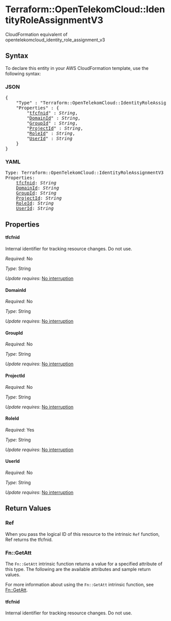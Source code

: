 # Terraform::OpenTelekomCloud::IdentityRoleAssignmentV3

CloudFormation equivalent of opentelekomcloud_identity_role_assignment_v3

## Syntax

To declare this entity in your AWS CloudFormation template, use the following syntax:

### JSON

<pre>
{
    "Type" : "Terraform::OpenTelekomCloud::IdentityRoleAssignmentV3",
    "Properties" : {
        "<a href="#tfcfnid" title="tfcfnid">tfcfnid</a>" : <i>String</i>,
        "<a href="#domainid" title="DomainId">DomainId</a>" : <i>String</i>,
        "<a href="#groupid" title="GroupId">GroupId</a>" : <i>String</i>,
        "<a href="#projectid" title="ProjectId">ProjectId</a>" : <i>String</i>,
        "<a href="#roleid" title="RoleId">RoleId</a>" : <i>String</i>,
        "<a href="#userid" title="UserId">UserId</a>" : <i>String</i>
    }
}
</pre>

### YAML

<pre>
Type: Terraform::OpenTelekomCloud::IdentityRoleAssignmentV3
Properties:
    <a href="#tfcfnid" title="tfcfnid">tfcfnid</a>: <i>String</i>
    <a href="#domainid" title="DomainId">DomainId</a>: <i>String</i>
    <a href="#groupid" title="GroupId">GroupId</a>: <i>String</i>
    <a href="#projectid" title="ProjectId">ProjectId</a>: <i>String</i>
    <a href="#roleid" title="RoleId">RoleId</a>: <i>String</i>
    <a href="#userid" title="UserId">UserId</a>: <i>String</i>
</pre>

## Properties

#### tfcfnid

Internal identifier for tracking resource changes. Do not use.

_Required_: No

_Type_: String

_Update requires_: [No interruption](https://docs.aws.amazon.com/AWSCloudFormation/latest/UserGuide/using-cfn-updating-stacks-update-behaviors.html#update-no-interrupt)

#### DomainId

_Required_: No

_Type_: String

_Update requires_: [No interruption](https://docs.aws.amazon.com/AWSCloudFormation/latest/UserGuide/using-cfn-updating-stacks-update-behaviors.html#update-no-interrupt)

#### GroupId

_Required_: No

_Type_: String

_Update requires_: [No interruption](https://docs.aws.amazon.com/AWSCloudFormation/latest/UserGuide/using-cfn-updating-stacks-update-behaviors.html#update-no-interrupt)

#### ProjectId

_Required_: No

_Type_: String

_Update requires_: [No interruption](https://docs.aws.amazon.com/AWSCloudFormation/latest/UserGuide/using-cfn-updating-stacks-update-behaviors.html#update-no-interrupt)

#### RoleId

_Required_: Yes

_Type_: String

_Update requires_: [No interruption](https://docs.aws.amazon.com/AWSCloudFormation/latest/UserGuide/using-cfn-updating-stacks-update-behaviors.html#update-no-interrupt)

#### UserId

_Required_: No

_Type_: String

_Update requires_: [No interruption](https://docs.aws.amazon.com/AWSCloudFormation/latest/UserGuide/using-cfn-updating-stacks-update-behaviors.html#update-no-interrupt)

## Return Values

### Ref

When you pass the logical ID of this resource to the intrinsic `Ref` function, Ref returns the tfcfnid.

### Fn::GetAtt

The `Fn::GetAtt` intrinsic function returns a value for a specified attribute of this type. The following are the available attributes and sample return values.

For more information about using the `Fn::GetAtt` intrinsic function, see [Fn::GetAtt](https://docs.aws.amazon.com/AWSCloudFormation/latest/UserGuide/intrinsic-function-reference-getatt.html).

#### tfcfnid

Internal identifier for tracking resource changes. Do not use.

